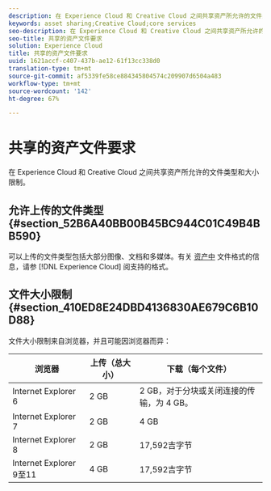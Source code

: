 ```yaml
---
description: 在 Experience Cloud 和 Creative Cloud 之间共享资产所允许的文件类型和大小限制。
keywords: asset sharing;Creative Cloud;core services
seo-description: 在 Experience Cloud 和 Creative Cloud 之间共享资产所允许的文件类型和大小限制。
seo-title: 共享的资产文件要求
solution: Experience Cloud
title: 共享的资产文件要求
uuid: 1621accf-c407-437b-ae12-61f13cc338d0
translation-type: tm+mt
source-git-commit: af5339fe58ce884345804574c209907d6504a483
workflow-type: tm+mt
source-wordcount: '142'
ht-degree: 67%

---
```



# 共享的资产文件要求

在 Experience Cloud 和 Creative Cloud 之间共享资产所允许的文件类型和大小限制。

## 允许上传的文件类型 {#section_52B6A40BB00B45BC944C01C49B4BB590}

可以上传的文件类型包括大部分图像、文档和多媒体。有关 [资产中](https://helpx.adobe.com/experience-manager/brand-portal/using/brand-portal-supported-formats.html) 文件格式的信息，请参 [!DNL Experience Cloud] 阅支持的格式。

## 文件大小限制 {#section_410ED8E24DBD4136830AE679C6B10D88}

文件大小限制来自浏览器，并且可能因浏览器而异：

| 浏览器 | 上传（总大小） | 下载（每个文件） |
|--- |--- |--- |
| Internet Explorer 6 | 2 GB | 2 GB，对于分块或关闭连接的传输，为 4 GB。 |
| Internet Explorer 7 | 2 GB | 4 GB |
| Internet Explorer 8 | 2 GB | 17,592吉字节 |
| Internet Explorer 9至11 | 4 GB | 17,592吉字节 |
